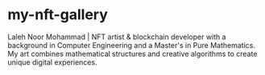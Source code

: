 # my-nft-gallery
Laleh Noor Mohammad | NFT artist &amp; blockchain developer with a background in Computer Engineering and a Master's in Pure Mathematics. My art combines mathematical structures and creative algorithms to create unique digital experiences.
